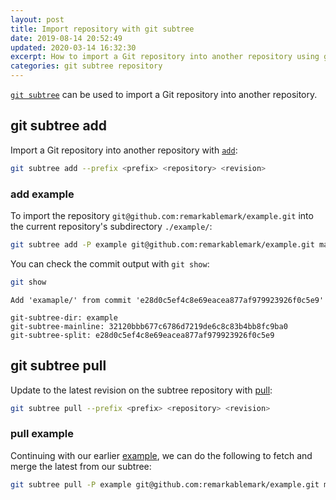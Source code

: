 ```yaml
---
layout: post
title: Import repository with git subtree
date: 2019-08-14 20:52:49
updated: 2020-03-14 16:32:30
excerpt: How to import a Git repository into another repository using git-subtree.
categories: git subtree repository
---
```


[`git subtree`](https://github.com/git/git/blob/master/contrib/subtree/git-subtree.txt) can be used to import a Git repository into another repository.

## git subtree add

Import a Git repository into another repository with [`add`](https://github.com/git/git/blob/v2.22.1/contrib/subtree/git-subtree.txt#L69):

```sh
git subtree add --prefix <prefix> <repository> <revision>
```

### add example

To import the repository `git@github.com:remarkablemark/example.git` into the current repository's subdirectory `./example/`:

```sh
git subtree add -P example git@github.com:remarkablemark/example.git master
```

You can check the commit output with `git show`:

```sh
git show
```

```
Add 'examaple/' from commit 'e28d0c5ef4c8e69eacea877af979923926f0c5e9'

git-subtree-dir: example
git-subtree-mainline: 32120bbb677c6786d7219de6c8c83b4bb8fc9ba0
git-subtree-split: e28d0c5ef4c8e69eacea877af979923926f0c5e9
```

## git subtree pull

Update to the latest revision on the subtree repository with [pull](https://github.com/git/git/blob/v2.22.1/contrib/subtree/git-subtree.txt#L90):

```sh
git subtree pull --prefix <prefix> <repository> <revision>
```

### pull example

Continuing with our earlier [example](#add-example), we can do the following to fetch and merge the latest from our subtree:

```sh
git subtree pull -P example git@github.com:remarkablemark/example.git master
```
